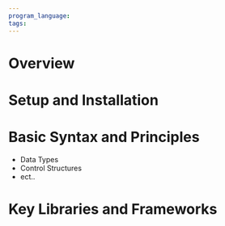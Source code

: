 ```yaml
---
program_language: 
tags:
---
```

# Overview

# Setup and Installation

# Basic Syntax and Principles
- Data Types
- Control Structures
- ect..

# Key Libraries and Frameworks

